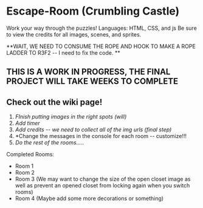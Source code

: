 # Escape-Room (Crumbling Castle)
Work your way through the puzzles! Languages: HTML, CSS, and js
Be sure to view the credits for all images, scenes, and sprites.


**WAIT, WE NEED TO CONSUME THE ROPE AND HOOK TO MAKE A ROPE LADDER TO R3F2 -- I need to fix the code.
**

THIS IS A WORK IN PROGRESS, THE FINAL PROJECT WILL TAKE WEEKS TO COMPLETE
-
**Check out the wiki page!**
-

1. *FInish putting images in the right spots (will)*
2. *Add timer*
3. *Add credits -- we need to collect all of the img urls (final step)*
4. *Change the messages in the console for each room -- customize!!!
5. *Do the rest of the rooms.....*

Completed Rooms:
- Room 1
- Room 2 
- Room 3 (We may want to change the size of the open closet image as well as prevent an opened closet from locking again when you switch rooms)
- Room 4 (Maybe add some more decorations or something)

